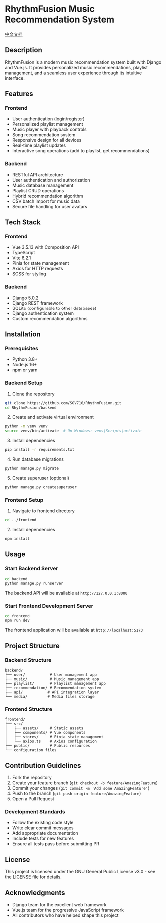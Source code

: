 # RhythmFusion Music Recommendation System

[中文文档](README_zh.md)

## Description
RhythmFusion is a modern music recommendation system built with Django and Vue.js. It provides personalized music recommendations, playlist management, and a seamless user experience through its intuitive interface.

## Features

### Frontend
- User authentication (login/register)
- Personalized playlist management
- Music player with playback controls
- Song recommendation system
- Responsive design for all devices
- Real-time playlist updates
- Interactive song operations (add to playlist, get recommendations)

### Backend
- RESTful API architecture
- User authentication and authorization
- Music database management
- Playlist CRUD operations
- Hybrid recommendation algorithm
- CSV batch import for music data
- Secure file handling for user avatars

## Tech Stack

### Frontend
- Vue 3.5.13 with Composition API
- TypeScript
- Vite 6.2.1
- Pinia for state management
- Axios for HTTP requests
- SCSS for styling

### Backend
- Django 5.0.2
- Django REST framework
- SQLite (configurable to other databases)
- Django authentication system
- Custom recommendation algorithms

## Installation

### Prerequisites
- Python 3.8+
- Node.js 16+
- npm or yarn

### Backend Setup
1. Clone the repository
```bash
git clone https://github.com/SOV710/RhythmFusion.git
cd RhythmFusion/backend
```

2. Create and activate virtual environment
```bash
python -m venv venv
source venv/bin/activate  # On Windows: venv\Scripts\activate
```

3. Install dependencies
```bash
pip install -r requirements.txt
```

4. Run database migrations
```bash
python manage.py migrate
```

5. Create superuser (optional)
```bash
python manage.py createsuperuser
```

### Frontend Setup
1. Navigate to frontend directory
```bash
cd ../frontend
```

2. Install dependencies
```bash
npm install
```

## Usage

### Start Backend Server
```bash
cd backend
python manage.py runserver
```
The backend API will be available at `http://127.0.0.1:8000`

### Start Frontend Development Server
```bash
cd frontend
npm run dev
```
The frontend application will be available at `http://localhost:5173`

## Project Structure

### Backend Structure
```
backend/
├── user/           # User management app
├── music/          # Music management app
├── playlist/       # Playlist management app
├── recommendation/ # Recommendation system
├── api/           # API integration layer
└── media/         # Media files storage
```

### Frontend Structure
```
frontend/
├── src/
│   ├── assets/     # Static assets
│   ├── components/ # Vue components
│   ├── stores/     # Pinia state management
│   └── axios.ts    # Axios configuration
├── public/         # Public resources
└── configuration files
```

## Contribution Guidelines

1. Fork the repository
2. Create your feature branch (`git checkout -b feature/AmazingFeature`)
3. Commit your changes (`git commit -m 'Add some AmazingFeature'`)
4. Push to the branch (`git push origin feature/AmazingFeature`)
5. Open a Pull Request

### Development Standards
- Follow the existing code style
- Write clear commit messages
- Add appropriate documentation
- Include tests for new features
- Ensure all tests pass before submitting PR

## License
This project is licensed under the GNU General Public License v3.0 - see the [LICENSE](LICENSE) file for details.

## Acknowledgments
- Django team for the excellent web framework
- Vue.js team for the progressive JavaScript framework
- All contributors who have helped shape this project 
